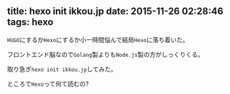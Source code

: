 title: hexo init ikkou.jp
date: 2015-11-26 02:28:46
tags: hexo
---

`HUGO`にするか`Hexo`にするか小一時間悩んで結局`Hexo`に落ち着いた。

<!-- more -->

フロントエンド脳なので`Golang`製よりも`Node.js`製の方がしっくりくる。

取り急ぎ`hexo init ikkou.jp`してみた。

ところで`Hexo`って何て読むの?

